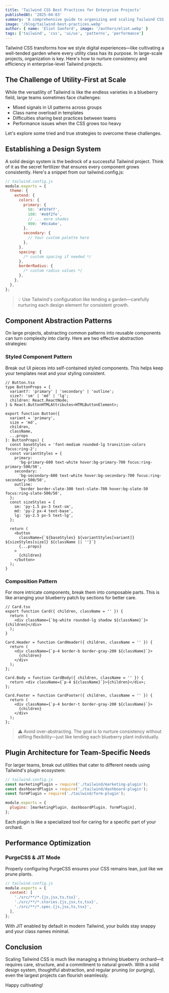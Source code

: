 ```yaml
---
title: 'Tailwind CSS Best Practices for Enterprise Projects'
publishedAt: '2025-04-03'
summary: 'A comprehensive guide to organizing and scaling Tailwind CSS in large enterprise applications with component patterns and performance optimization.'
image: '/blog/tailwind-best-practices.webp'
author: { name: 'Eliot Sanford', image: '/authors/eliot.webp' }
tags: ['tailwind', 'css', 'ui/ux', 'patterns', 'performance']
---
```


Tailwind CSS transforms how we style digital experiences—like cultivating a well-tended garden where every utility class has its purpose.
In large-scale projects, organization is key. Here's how to nurture consistency and efficiency in enterprise-level Tailwind projects.

## The Challenge of Utility-First at Scale

While the versatility of Tailwind is like the endless varieties in a blueberry field, large teams sometimes face challenges:

- Mixed signals in UI patterns across groups
- Class name overload in templates
- Difficulties sharing best practices between teams
- Performance issues when the CSS grows too heavy

Let's explore some tried and true strategies to overcome these challenges.

## Establishing a Design System

A solid design system is the bedrock of a successful Tailwind project. Think of it as the secret fertilizer that ensures every component grows consistently. Here's a snippet from our tailwind.config.js:

```js
// tailwind.config.js
module.exports = {
  theme: {
    extend: {
      colors: {
        primary: {
          50: '#f0f9ff',
          100: '#e0f2fe',
          // ... more shades
          900: '#0c4a6e',
        },
        secondary: {
          // Your custom palette here
        },
      },
      spacing: {
        /* custom spacing if needed */
      },
      borderRadius: {
        /* custom radius values */
      },
    },
  },
};
```

> 💡 Use Tailwind's configuration like tending a garden—carefully nurturing each design element for consistent growth.

## Component Abstraction Patterns

On large projects, abstracting common patterns into reusable components can turn complexity into clarity. Here are two effective abstraction strategies:

### Styled Component Pattern

Break out UI pieces into self-contained styled components. This helps keep your templates neat and your styling consistent.

```tsx
// Button.tsx
type ButtonProps = {
  variant?: 'primary' | 'secondary' | 'outline';
  size?: 'sm' | 'md' | 'lg';
  children: React.ReactNode;
} & React.ButtonHTMLAttributes<HTMLButtonElement>;

export function Button({
  variant = 'primary',
  size = 'md',
  children,
  className,
  ...props
}: ButtonProps) {
  const baseStyles = 'font-medium rounded-lg transition-colors focus:ring-2';
  const variantStyles = {
    primary:
      'bg-primary-600 text-white hover:bg-primary-700 focus:ring-primary-500/50',
    secondary:
      'bg-secondary-600 text-white hover:bg-secondary-700 focus:ring-secondary-500/50',
    outline:
      'border border-slate-300 text-slate-700 hover:bg-slate-50 focus:ring-slate-500/50',
  };
  const sizeStyles = {
    sm: 'py-1.5 px-3 text-sm',
    md: 'py-2 px-4 text-base',
    lg: 'py-2.5 px-5 text-lg',
  };

  return (
    <button
      className={`${baseStyles} ${variantStyles[variant]} ${sizeStyles[size]} ${className || ''}`}
      {...props}
    >
      {children}
    </button>
  );
}
```

### Composition Pattern

For more intricate components, break them into composable parts. This is like arranging your blueberry patch by sections for better care.

```tsx
// Card.tsx
export function Card({ children, className = '' }) {
  return (
    <div className={`bg-white rounded-lg shadow ${className}`}>{children}</div>
  );
}

Card.Header = function CardHeader({ children, className = '' }) {
  return (
    <div className={`p-4 border-b border-gray-200 ${className}`}>
      {children}
    </div>
  );
};

Card.Body = function CardBody({ children, className = '' }) {
  return <div className={`p-4 ${className}`}>{children}</div>;
};

Card.Footer = function CardFooter({ children, className = '' }) {
  return (
    <div className={`p-4 border-t border-gray-200 ${className}`}>
      {children}
    </div>
  );
};
```

> ⚠️ Avoid over-abstracting. The goal is to nurture consistency without stifling flexibility—just like tending each blueberry plant individually.

## Plugin Architecture for Team-Specific Needs

For larger teams, break out utilities that cater to different needs using Tailwind's plugin ecosystem:

```js
// tailwind.config.js
const marketingPlugin = require('./tailwind/marketing-plugin');
const dashboardPlugin = require('./tailwind/dashboard-plugin');
const formPlugin = require('./tailwind/form-plugin');

module.exports = {
  plugins: [marketingPlugin, dashboardPlugin, formPlugin],
};
```

Each plugin is like a specialized tool for caring for a specific part of your orchard.

## Performance Optimization

### PurgeCSS & JIT Mode

Properly configuring PurgeCSS ensures your CSS remains lean, just like we prune plants.

```js
// tailwind.config.js
module.exports = {
  content: [
    './src/**/*.{js,jsx,ts,tsx}',
    './src/**/*.stories.{js,jsx,ts,tsx}',
    './src/**/*.spec.{js,jsx,ts,tsx}',
  ],
};
```

With JIT enabled by default in modern Tailwind, your builds stay snappy and your class names minimal.

## Conclusion

Scaling Tailwind CSS is much like managing a thriving blueberry orchard—it requires care, structure, and a commitment to natural growth. With a solid design system, thoughtful abstraction, and regular pruning (or purging), even the largest projects can flourish seamlessly.

Happy cultivating!
